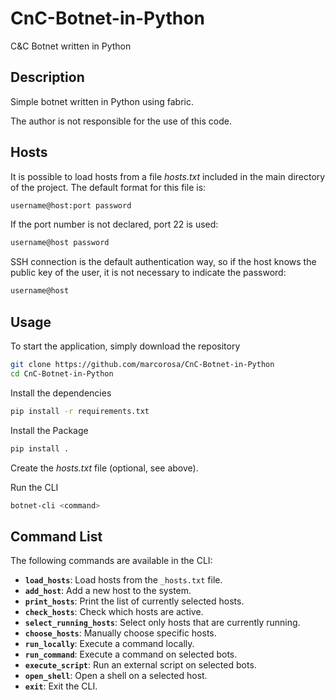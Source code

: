 # CnC-Botnet-in-Python
C&#38;C Botnet written in Python

## Description
Simple botnet written in Python using fabric. 
<p>
The author is not responsible for the use of this code.

## Hosts
It is possible to load hosts from a file _hosts.txt_ included in the main directory of the project.
The default format for this file is:
```bash
username@host:port password
```

If the port number is not declared, port 22 is used:
```bash
username@host password
```
SSH connection is the default authentication way, so if the host knows the public key of the user, it is not necessary to indicate the password:
```bash
username@host
```

## Usage
To start the application, simply download the repository
```bash
git clone https://github.com/marcorosa/CnC-Botnet-in-Python
cd CnC-Botnet-in-Python
```

Install the dependencies
```bash
pip install -r requirements.txt
```

Install the Package 
```bash
pip install .
```

Create the _hosts.txt_ file (optional, see above).

Run the CLI
```bash
botnet-cli <command>
```

## Command List

The following commands are available in the CLI:

- **`load_hosts`**: Load hosts from the `_hosts.txt` file.
- **`add_host`**: Add a new host to the system.
- **`print_hosts`**: Print the list of currently selected hosts.
- **`check_hosts`**: Check which hosts are active.
- **`select_running_hosts`**: Select only hosts that are currently running.
- **`choose_hosts`**: Manually choose specific hosts.
- **`run_locally`**: Execute a command locally.
- **`run_command`**: Execute a command on selected bots.
- **`execute_script`**: Run an external script on selected bots.
- **`open_shell`**: Open a shell on a selected host.
- **`exit`**: Exit the CLI.
